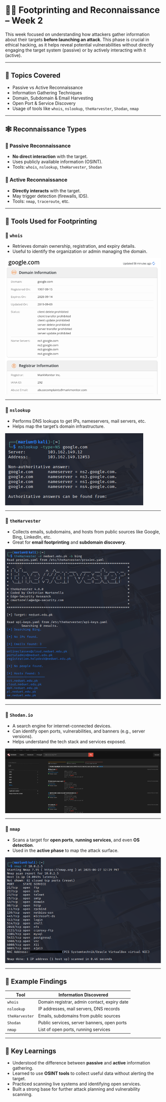 # 🕵️‍♀️ Footprinting and Reconnaissance – Week 2

This week focused on understanding how attackers gather information about their targets **before launching an attack**. This phase is crucial in ethical hacking, as it helps reveal potential vulnerabilities without directly engaging the target system (passive) or by actively interacting with it (active).

---

## 📘 Topics Covered

- Passive vs Active Reconnaissance
- Information Gathering Techniques
- Domain, Subdomain & Email Harvesting
- Open Port & Service Discovery
- Usage of tools like `whois`, `nslookup`, `theHarvester`, `Shodan`, `nmap`

---

## 🕸️ Reconnaissance Types

### 🔹 Passive Reconnaissance
- **No direct interaction** with the target.
- Uses publicly available information (OSINT).
- Tools: `whois`, `nslookup`, `theHarvester`, `Shodan`

### 🔹 Active Reconnaissance
- **Directly interacts** with the target.
- May trigger detection (firewalls, IDS).
- Tools: `nmap`, `traceroute`, etc.

---

## 🧪 Tools Used for Footprinting

### 🔹 `whois`
- Retrieves domain ownership, registration, and expiry details.
- Useful to identify the organization or admin managing the domain.

![whois Test Screenshot](Images/whois.png)

---

### 🔹 `nslookup`
- Performs DNS lookups to get IPs, nameservers, mail servers, etc.
- Helps map the target’s domain infrastructure.

![nslookup Test Screenshot](Images/nslookup.png)

---

### 🔹 `theHarvester`
- Collects emails, subdomains, and hosts from public sources like Google, Bing, LinkedIn, etc.
- Great for **email footprinting** and **subdomain discovery**.

![theHarvester Test Screenshot](Images/theHarvester.png)

---

### 🔹 `Shodan.io`
- A search engine for internet-connected devices.
- Can identify open ports, vulnerabilities, and banners (e.g., server versions).
- Helps understand the tech stack and services exposed.

![shodan Test Screenshot](Images/shodan.io.png)

---

### 🔹 `nmap`
- Scans a target for **open ports**, **running services**, and even **OS detection**.
- Used in the **active phase** to map the attack surface.

![nmap Test Screenshot](Images/nmap_output.png)

---

## 🔎 Example Findings

| Tool          | Information Discovered |
|---------------|-------------------------|
| `whois`       | Domain registrar, admin contact, expiry date |
| `nslookup`    | IP addresses, mail servers, DNS records     |
| `theHarvester`| Emails, subdomains from public sources      |
| `Shodan`      | Public services, server banners, open ports |
| `nmap`        | List of open ports, running services         |

---

## 🧠 Key Learnings

- Understood the difference between **passive** and **active** information gathering.
- Learned to use **OSINT tools** to collect useful data without alerting the target.
- Practiced scanning live systems and identifying open services.
- Built a strong base for further attack planning and vulnerability scanning.
